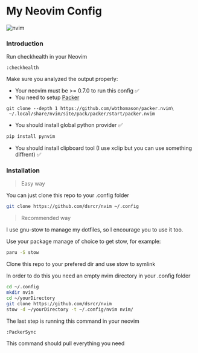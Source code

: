 # My Neovim Config
![nvim](https://user-images.githubusercontent.com/91333841/212791030-440472c6-1568-4754-9181-c47e69bc42d6.png)

### Introduction
Run checkhealth in your Neovim
```vim
:checkhealth
```
Make sure you analyzed the output properly: 
- Your neovim must be >= 0.7.0 to run this config ✅
- You need to setup [Packer](https://github.com/wbthomason/packer.nvim)
```vim
git clone --depth 1 https://github.com/wbthomason/packer.nvim\
 ~/.local/share/nvim/site/pack/packer/start/packer.nvim
```
- You should install global python provider ✅
```python
pip install pynvim
```
- You should install clipboard tool (I use xclip but you can use something diffrent) ✅

### Installation
> Easy way

You can just clone this repo to your .config folder

```bash
git clone https://github.com/dsrcr/nvim ~/.config
```
> Recommended way

I use gnu-stow to manage my dotfiles, so I encourage you to use it too.

Use your package manage of choice to get stow, for example: 

```bash
paru -S stow
```
Clone this repo to your prefered dir and use stow to symlink

In order to do this you need an empty nvim directory in your .config folder
```bash
cd ~/.config
mkdir nvim
cd ~/yourDirectory
git clone https://github.com/dsrcr/nvim
stow -d ~/yourDirectory -t ~/.config/nvim nvim/

```

The last step is running this command in your neovim

```vim
:PackerSync
```
This command should pull everything you need

